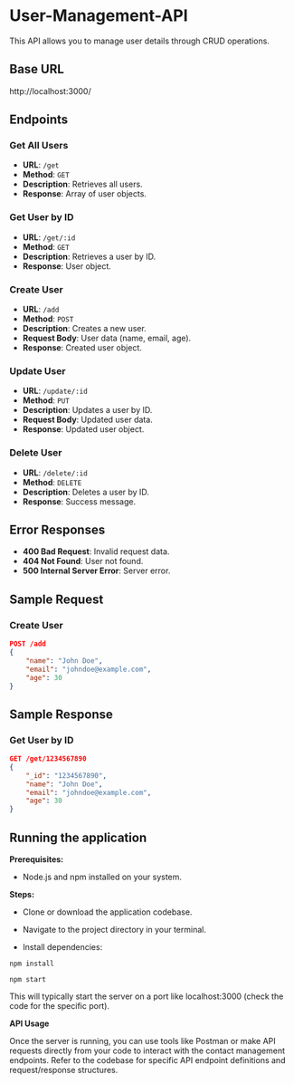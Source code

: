 # User-Management-API

This API allows you to manage user details through CRUD operations.

## Base URL

http://localhost:3000/

## Endpoints

### Get All Users

- **URL**: `/get`
- **Method**: `GET`
- **Description**: Retrieves all users.
- **Response**: Array of user objects.

### Get User by ID

- **URL**: `/get/:id`
- **Method**: `GET`
- **Description**: Retrieves a user by ID.
- **Response**: User object.

### Create User

- **URL**: `/add`
- **Method**: `POST`
- **Description**: Creates a new user.
- **Request Body**: User data (name, email, age).
- **Response**: Created user object.

### Update User

- **URL**: `/update/:id`
- **Method**: `PUT`
- **Description**: Updates a user by ID.
- **Request Body**: Updated user data.
- **Response**: Updated user object.

### Delete User

- **URL**: `/delete/:id`
- **Method**: `DELETE`
- **Description**: Deletes a user by ID.
- **Response**: Success message.

## Error Responses

- **400 Bad Request**: Invalid request data.
- **404 Not Found**: User not found.
- **500 Internal Server Error**: Server error.

## Sample Request

### Create User

```json
POST /add
{
    "name": "John Doe",
    "email": "johndoe@example.com",
    "age": 30
}
```

## Sample Response

### Get User by ID

```json
GET /get/1234567890
{
    "_id": "1234567890",
    "name": "John Doe",
    "email": "johndoe@example.com",
    "age": 30
}
```

## Running the application

**Prerequisites:**

- Node.js and npm installed on your system.

**Steps:**

- Clone or download the application codebase.

- Navigate to the project directory in your terminal.

- Install dependencies:

```
npm install
```

```
npm start
```

This will typically start the server on a port like localhost:3000 (check the code for the specific port).

**API Usage**

Once the server is running, you can use tools like Postman or make API requests directly from your code to interact with the contact management endpoints. Refer to the codebase for specific API endpoint definitions and request/response structures.
